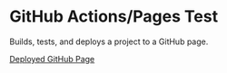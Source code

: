# GitHub Actions/Pages Test

Builds, tests, and deploys a project to a GitHub page.

[Deployed GitHub Page](https://apokryphos.github.io/ghtest/)
